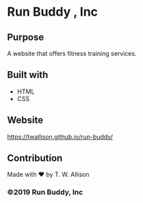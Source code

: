 # Run Buddy , Inc

## Purpose
A website that offers fitness training services.

## Built with 
* HTML
* CSS

## Website
https://twallison.github.io/run-buddy/

## Contribution
Made with ❤️ by T. W. Allison

### ©️2019 Run Buddy, Inc


